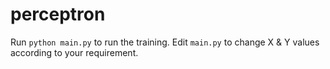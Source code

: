 # perceptron
Run `python main.py` to run the training.
Edit `main.py` to change X & Y values according to your requirement.
